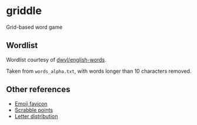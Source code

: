 # griddle

Grid-based word game

## Wordlist

Wordlist courtesy of [dwyl/english-words](https://github.com/dwyl/english-words).

Taken from `words_alpha.txt`, with words longer than 10 characters removed.

## Other references

* [Emoji favicon](https://css-tricks.com/emoji-as-a-favicon/)
* [Scrabble points](https://www.eoiaviles.org/repositorio/mjose/STORIES/death_scrabble/scrabble_rules.html)
* [Letter distribution](https://www3.nd.edu/~busiforc/handouts/cryptography/letterfrequencies.html)
